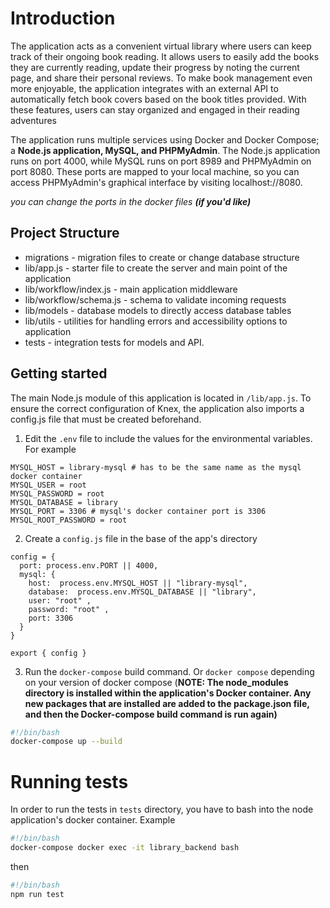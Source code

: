 # Introduction
The application acts as a convenient virtual library where users can keep track of their ongoing book reading. It allows users to easily add the books they are currently reading, update their progress by noting the current page, and share their personal reviews. To make book management even more enjoyable, the application integrates with an external API to automatically fetch book covers based on the book titles provided. With these features, users can stay organized and engaged in their reading adventures

The application runs multiple services using Docker and Docker Compose; a **Node.js application, MySQL, and PHPMyAdmin**. The Node.js application runs on port 4000, while MySQL runs on port 8989 and PHPMyAdmin on port 8080. These ports are mapped to your local machine, so you can access PHPMyAdmin's graphical interface by visiting localhost://8080.

*you can change the ports in the docker files **(if you'd like)***

## Project Structure 
- migrations - migration files to create or change database structure
- lib/app.js - starter file to create the server and main point of the application
- lib/workflow/index.js - main application middleware
- lib/workflow/schema.js - schema to validate incoming requests
- lib/models - database models to directly access database tables
- lib/utils - utilities for handling errors and accessibility options to application
- tests - integration tests for models and API.

## Getting started

The main Node.js module of this application is located in `/lib/app.js`. To ensure the correct configuration of Knex, the application also imports a config.js file that must be created beforehand.

1. Edit the `.env` file to include the values for the environmental variables. For example 
```
MYSQL_HOST = library-mysql # has to be the same name as the mysql docker container
MYSQL_USER = root
MYSQL_PASSWORD = root
MYSQL_DATABASE = library
MYSQL_PORT = 3306 # mysql's docker container port is 3306
MYSQL_ROOT_PASSWORD = root
```

2. Create a `config.js` file in the base of the app's directory
```
config = {
  port: process.env.PORT || 4000,
  mysql: {
    host:  process.env.MYSQL_HOST || "library-mysql",
    database:  process.env.MYSQL_DATABASE || "library",
    user: "root" ,
    password: "root" ,
    port: 3306
  }
}

export { config }
```

3. Run the `docker-compose` build command.  Or `docker compose` depending on your version of docker compose (**NOTE: The node_modules directory is installed within the application's Docker container. Any new packages that are installed are added to the package.json file, and then the Docker-compose build command is run again)**
```bash
#!/bin/bash
docker-compose up --build
```
# Running tests
In order to run the tests in `tests` directory, you have to bash into the node application's docker container. Example 
```bash
#!/bin/bash
docker-compose docker exec -it library_backend bash
```
then
```bash
#!/bin/bash
npm run test
```
